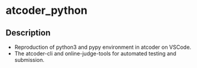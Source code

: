 # atcoder_python
## Description  
* Reproduction of python3 and pypy environment in atcoder on VSCode.
* The atcoder-cli and online-judge-tools for automated testing and submission.
